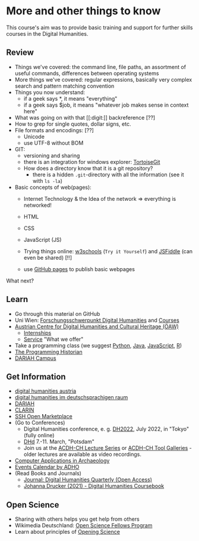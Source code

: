 # More and other things to know

This course's aim was to provide basic training and support for further skills courses in the Digital Humanities.

## Review

* Things we've covered: the command line, file paths, an assortment of useful commands, differences between operating systems
* More things we've covered: regular expressions, basically very complex search and pattern matching convention
* Things you now understand:
  * if a geek says \*, it means "everything"
  * if a geek says $job, it means "whatever job makes sense in context here"
* What was going on with that [[:digit:]] backreference [??]
* How to grep for single quotes, dollar signs, etc.
* File formats and encodings: [??]
  * Unicode
  * use UTF-8 without BOM
* GIT:
  * versioning and sharing
  * there is an integration for windows explorer: [TortoiseGit](https://tortoisegit.org/)
  * How does a directory know that it is a git repository?
    * there is a hidden `.git`-directory with all the information (see it with `ls -la`)
* Basic concepts of web(pages):
  * Internet Technology & the Idea of the network => everything is networked!
  * HTML
  * CSS
  * JavaScript (JS)

  * Trying things online: [w3schools](https://www.w3schools.com/) (`Try it Yourself`) and [JSFiddle](https://jsfiddle.net/) (can even be shared) [!!]
  * use [GitHub pages](https://pages.github.com/) to publish basic webpages

What next?

## Learn
* Go through this material on GitHub
* Uni Wien: [Forschungsschwerpunkt Digital Humanities](https://fsp-digital-humanities.univie.ac.at/) and [Courses](https://fsp-digital-humanities.univie.ac.at/lehre/)
* [Austrian Centre for Digital Humanities and Cultural Heritage (ÖAW)](https://www.oeaw.ac.at/acdh/)
  * [Internships](https://www.oeaw.ac.at/acdh/education/acdh-ch-internships)
  * [Service](https://www.oeaw.ac.at/acdh/what-we-offer) "What we offer"
* Take a programming class (we suggest [Python](https://www.learnpython.org/), [Java](https://www.learnjavaonline.org/), [JavaScript](https://www.w3schools.com/js/), [R](https://www.rstudio.com/online-learning/))
* [The Programming Historian](https://programminghistorian.org/)
* [DARIAH Campus](https://campus.dariah.eu/)

## Get Information
* [digital humanities austria](http://digital-humanities.at/)
* [digital humanities im deutschsprachigen raum](https://dig-hum.de/)
* [DARIAH](https://www.dariah.eu/)
* [CLARIN](https://www.clarin.eu/)
* [SSH Open Marketplace](marketplace.sshopencloud.eu/)
* (Go to Conferences)
  * Digital Humanities conference, e. g. [DH2022](https://dh2022.adho.org/), July 2022, in "Tokyo" (fully online)
  * [DHd](https://www.dhd2022.de/) 7.-11. March, "Potsdam"
  * Join us at the [ACDH-CH Lecture Series](https://www.oeaw.ac.at/acdh/events/event-series/acdh-ch-lectures) or [ACDH-CH Tool Galleries](https://www.oeaw.ac.at/acdh/events/event-series/acdh-ch-tool-galleries) - older lectures are available as video recordings.
* [Computer Applications in Archaeology](https://caa-international.org/)
* [Events Calendar by ADHO](http://adho.org/events-calendar)
* (Read Books and Journals)
  * [Journal: Digital Humanities Quarterly (Open Access)](http://digitalhumanities.org/dhq/)
  * [Johanna Drucker (2021) - Digital Humanities Coursebook](https://www.routledge.com/The-Digital-Humanities-Coursebook-An-Introduction-to-Digital-Methods-for/Drucker/p/book/9780367565756)

## Open Science
* Sharing with others helps you get help from others
* Wikimedia Deutschland: [Open Science Fellows Program](https://en.wikiversity.org/wiki/Wikimedia_Deutschland/Open_Science_Fellows_Program)
* Learn about principles of [Opening Science](https://www.openingscience.org/get-the-book/)
